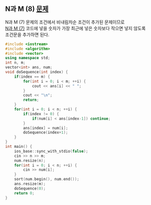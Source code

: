 ## N과 M (8) [문제](https://www.acmicpc.net/problem/15657)
N과 M (7) 문제의 조건에서 비내림차순 조건이 추가된 문제이므로  
[N과 M (7)](../15656/README.md) 코드에 넣을 숫자가 가장 최근에 넣은 숫자보다 작으면 넣지 않도록  
조건문을 추가하면 된다.


```c++
#include <iostream>
#include <algorithm>
#include <vector>
using namespace std;
int n, m;
vector<int> ans, num;
void doSequence(int index) {
    if(index == m) {
        for(int i = 0; i < m; ++i) {
            cout << ans[i] << " ";
        }
        cout << "\n";
        return;
    }
    for(int i = 0; i < n; ++i) {
        if(index != 0) {
            if(num[i] < ans[index-1]) continue;
        }
        ans[index] = num[i]; 
        doSequence(index+1);
    }
}
int main() {
    ios_base::sync_with_stdio(false);
    cin >> n >> m;
    num.resize(n);
    for(int i = 0; i < n; ++i) {
        cin >> num[i];
    }
    sort(num.begin(), num.end());
    ans.resize(m);
    doSequence(0);
    return 0;
}
```
